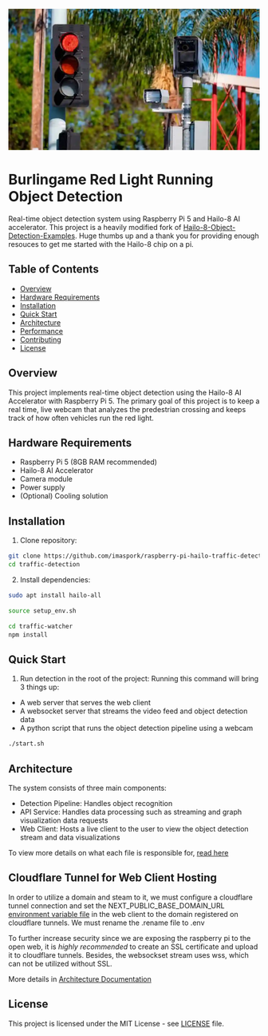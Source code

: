 ![Banner](doc/images/redlight.webp)

# Burlingame Red Light Running Object Detection

Real-time object detection system using Raspberry Pi 5 and Hailo-8 AI accelerator. This project is a heavily modified fork of [Hailo-8-Object-Detection-Examples](https://github.com/hailo-ai/hailo-rpi5-examples). Huge thumbs up and a thank you for providing enough resouces to get me started with the Hailo-8 chip on a pi.

## Table of Contents

- [Overview](#overview)
- [Hardware Requirements](#hardware-requirements)
- [Installation](#installation)
- [Quick Start](#quick-start)
- [Architecture](#architecture)
- [Performance](#performance)
- [Contributing](#contributing)
- [License](#license)

## Overview

This project implements real-time object detection using the Hailo-8 AI Accelerator with Raspberry Pi 5. The primary goal of this project is to keep a real time, live webcam that analyzes the predestrian crossing and keeps track of how often vehicles run the red light.

## Hardware Requirements

- Raspberry Pi 5 (8GB RAM recommended)
- Hailo-8 AI Accelerator
- Camera module
- Power supply
- (Optional) Cooling solution

## Installation

1. Clone repository:

```bash
git clone https://github.com/imaspork/raspberry-pi-hailo-traffic-detection.git
cd traffic-detection
```

2. Install dependencies:

```bash
sudo apt install hailo-all
```

```bash
source setup_env.sh
```

```bash
cd traffic-watcher
npm install
```

## Quick Start

1. Run detection in the root of the project:
   Running this command will bring 3 things up:

- A web server that serves the web client
- A websocket server that streams the video feed and object detection data
- A python script that runs the object detection pipeline using a webcam

```bash
./start.sh
```

## Architecture

The system consists of three main components:

- Detection Pipeline: Handles object recognition
- API Service: Handles data processing such as streaming and graph visualization data requests
- Web Client: Hosts a live client to the user to view the object detection stream and data visualizations

To view more details on what each file is responsible for, [read here](docs/detection-pipeline.md)

## Cloudflare Tunnel for Web Client Hosting

In order to utilize a domain and steam to it, we must configure a cloudflare tunnel connection and set the NEXT_PUBLIC_BASE_DOMAIN_URL [environment variable file](traffic-watcher/.rename) in the web client to the domain registered on cloudflare tunnels. We must rename the .rename file to .env

To further increase security since we are exposing the raspberry pi to the open web, it is _highly recommended_ to create an SSL certificate and upload it to cloudflare tunnels. Besides, the websockset stream uses wss, which can not be utilized without SSL.

More details in [Architecture Documentation](docs/architecture.md)

## License

This project is licensed under the MIT License - see [LICENSE](LICENSE) file.
